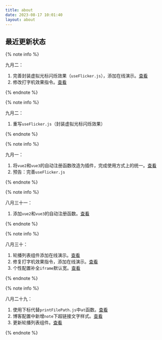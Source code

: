 ```yaml
---
title: about
date: 2023-08-17 10:01:40
layout: about
---
```


## 最近更新状态

{% note info %}

九月二：

1. 完善封装虚拟光标闪烁效果（`useFlicker.js`），添加在线演示。[查看](/2023/09/02/封装虚拟光标闪烁效果/)
2. 修改打字机效果指令。[查看](/2023/08/23/打字机效果指令（超级详细）/)

{% endnote %}

{% note info %}

九月二：

1. 重写`useFlicker.js`（封装虚拟光标闪烁效果）

{% endnote %}

{% note info %}

九月一：

1. 将`vue2`和`vue3`的自动注册函数改造为插件，完成使用方式上的统一。[查看](/2023/08/31/封装一个自动注册插件/)
2. 预告：完善`useFlicker.js`

{% endnote %}

{% note info %}

八月三十一：

1. 添加`vue2`和`vue3`的自动注册函数。[查看](/2023/08/31/封装一个自动注册插件/)

{% endnote %}

{% note info %}

八月三十：

1. 轮播列表组件添加在线演示。[查看](/2023/08/17/轮播组件（carousel）/)
2. 修复打字机效果指令，添加在线演示。[查看](/2023/08/23/打字机效果指令（超级详细）/)
3. 个性配置补全`iframe`默认宽。[查看](/2023/08/17/搭建一样的博客/)

{% endnote %}

{% note info %}

八月二十九：
1. 使用下标代替`printFilePath.js`中`at`函数。[查看](/2023/08/28/实时获取当前页面源文件地址/)
2. 博客配置中新增`note`下超链接文字样式。[查看](/2023/08/17/搭建一样的博客/)
3. 更新轮播列表组件。[查看](/2023/08/17/轮播组件（carousel）/)

{% endnote %}
